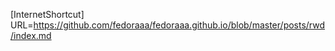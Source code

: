 [InternetShortcut]
URL=https://github.com/fedoraaa/fedoraaa.github.io/blob/master/posts/rwd/index.md
